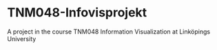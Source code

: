 # TNM048-Infovisprojekt
A project in the course TNM048 Information Visualization at Linköpings University
